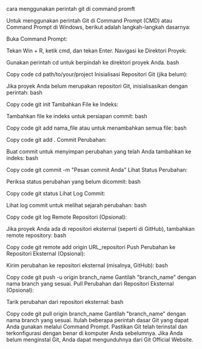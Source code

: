  cara menggunakan perintah git di command promft

Untuk menggunakan perintah Git di Command Prompt (CMD) atau Command Prompt di Windows, berikut adalah langkah-langkah dasarnya:

Buka Command Prompt:

Tekan Win + R, ketik cmd, dan tekan Enter.
Navigasi ke Direktori Proyek:

Gunakan perintah cd untuk berpindah ke direktori proyek Anda.
bash

Copy code
cd path/to/your/project
Inisialisasi Repositori Git (jika belum):

Jika proyek Anda belum merupakan repositori Git, inisialisasikan dengan perintah:
bash

Copy code
git init
Tambahkan File ke Indeks:

Tambahkan file ke indeks untuk persiapan commit:
bash

Copy code
git add nama_file
atau untuk menambahkan semua file:
bash

Copy code
git add .
Commit Perubahan:

Buat commit untuk menyimpan perubahan yang telah Anda tambahkan ke indeks:
bash

Copy code
git commit -m "Pesan commit Anda"
Lihat Status Perubahan:

Periksa status perubahan yang belum dicommit:
bash

Copy code
git status
Lihat Log Commit:

Lihat log commit untuk melihat sejarah perubahan:
bash

Copy code
git log
Remote Repositori (Opsional):

Jika proyek Anda ada di repositori eksternal (seperti di GitHub), tambahkan remote repository:
bash

Copy code
git remote add origin URL_repositori
Push Perubahan ke Repositori Eksternal (Opsional):

Kirim perubahan ke repositori eksternal (misalnya, GitHub):
bash

Copy code
git push -u origin branch_name
Gantilah "branch_name" dengan nama branch yang sesuai.
Pull Perubahan dari Repositori Eksternal (Opsional):

Tarik perubahan dari repositori eksternal:
bash

Copy code
git pull origin branch_name
Gantilah "branch_name" dengan nama branch yang sesuai.
Itulah beberapa perintah dasar Git yang dapat Anda gunakan melalui Command Prompt. Pastikan Git telah terinstal dan terkonfigurasi dengan benar di komputer Anda sebelumnya. Jika Anda belum menginstal Git, Anda dapat mengunduhnya dari Git Official Website.
